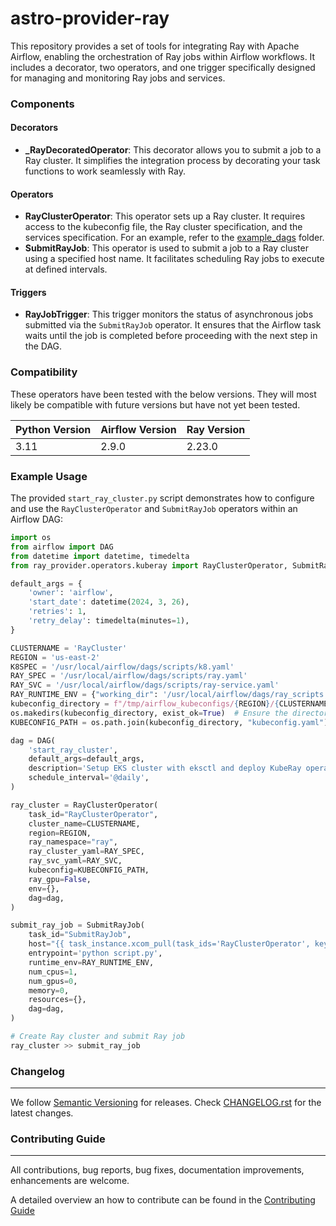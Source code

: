 # astro-provider-ray

This repository provides a set of tools for integrating Ray with Apache Airflow, enabling the orchestration of Ray jobs within Airflow workflows. It includes a decorator, two operators, and one trigger specifically designed for managing and monitoring Ray jobs and services.

### Components

#### Decorators
- **_RayDecoratedOperator**: This decorator allows you to submit a job to a Ray cluster. It simplifies the integration process by decorating your task functions to work seamlessly with Ray.

#### Operators
- **RayClusterOperator**: This operator sets up a Ray cluster. It requires access to the kubeconfig file, the Ray cluster specification, and the services specification. For an example, refer to the [example_dags](https://github.com/astronomer/astro-provider-ray/tree/main/ray_provider/example_dags) folder.
- **SubmitRayJob**: This operator is used to submit a job to a Ray cluster using a specified host name. It facilitates scheduling Ray jobs to execute at defined intervals.

#### Triggers
- **RayJobTrigger**: This trigger monitors the status of asynchronous jobs submitted via the `SubmitRayJob` operator. It ensures that the Airflow task waits until the job is completed before proceeding with the next step in the DAG.

### Compatibility

These operators have been tested with the below versions. They will most likely be compatible with future versions but have not yet been tested.

| Python Version | Airflow Version | Ray Version |
|----------------|-----------------|-------------|
| 3.11           | 2.9.0           | 2.23.0      |


### Example Usage

The provided `start_ray_cluster.py` script demonstrates how to configure and use the `RayClusterOperator` and `SubmitRayJob` operators within an Airflow DAG:

```python
import os
from airflow import DAG
from datetime import datetime, timedelta
from ray_provider.operators.kuberay import RayClusterOperator, SubmitRayJob

default_args = {
    'owner': 'airflow',
    'start_date': datetime(2024, 3, 26),
    'retries': 1,
    'retry_delay': timedelta(minutes=1),
}

CLUSTERNAME = 'RayCluster'
REGION = 'us-east-2'
K8SPEC = '/usr/local/airflow/dags/scripts/k8.yaml'
RAY_SPEC = '/usr/local/airflow/dags/scripts/ray.yaml'
RAY_SVC = '/usr/local/airflow/dags/scripts/ray-service.yaml'
RAY_RUNTIME_ENV = {"working_dir": '/usr/local/airflow/dags/ray_scripts'}
kubeconfig_directory = f"/tmp/airflow_kubeconfigs/{REGION}/{CLUSTERNAME}/"
os.makedirs(kubeconfig_directory, exist_ok=True)  # Ensure the directory exists
KUBECONFIG_PATH = os.path.join(kubeconfig_directory, "kubeconfig.yaml")

dag = DAG(
    'start_ray_cluster',
    default_args=default_args,
    description='Setup EKS cluster with eksctl and deploy KubeRay operator',
    schedule_interval='@daily',
)

ray_cluster = RayClusterOperator(
    task_id="RayClusterOperator",
    cluster_name=CLUSTERNAME,
    region=REGION,
    ray_namespace="ray",
    ray_cluster_yaml=RAY_SPEC,
    ray_svc_yaml=RAY_SVC,
    kubeconfig=KUBECONFIG_PATH,
    ray_gpu=False,
    env={},
    dag=dag,
)

submit_ray_job = SubmitRayJob(
    task_id="SubmitRayJob",
    host="{{ task_instance.xcom_pull(task_ids='RayClusterOperator', key='dashboard') }}",
    entrypoint='python script.py',
    runtime_env=RAY_RUNTIME_ENV,
    num_cpus=1,
    num_gpus=0,
    memory=0,
    resources={},
    dag=dag,
)

# Create Ray cluster and submit Ray job
ray_cluster >> submit_ray_job
```

### Changelog
_________

We follow [Semantic Versioning](https://semver.org/) for releases.
Check [CHANGELOG.rst](https://github.com/astronomer/astro-provider-ray/blob/main/CHANGELOG.rst)
for the latest changes.


### Contributing Guide
__________________

All contributions, bug reports, bug fixes, documentation improvements, enhancements are welcome.

A detailed overview an how to contribute can be found in the [Contributing Guide](https://github.com/astronomer/astro-provider-ray/blob/main/CONTRIBUTING.rst)
